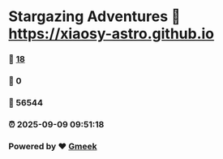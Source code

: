 # Stargazing Adventures :link: https://xiaosy-astro.github.io 
### :page_facing_up: [18](https://xiaosy-astro.github.io/tag.html) 
### :speech_balloon: 0 
### :hibiscus: 56544 
### :alarm_clock: 2025-09-09 09:51:18 
### Powered by :heart: [Gmeek](https://github.com/Meekdai/Gmeek)
